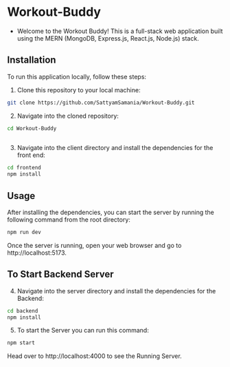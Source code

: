 # Workout-Buddy

- Welcome to the Workout Buddy! This is a full-stack web application built using the MERN (MongoDB, Express.js, React.js, Node.js) stack.


## Installation

To run this application locally, follow these steps: 

1. Clone this repository to your local machine:

```bash
git clone https://github.com/SattyamSamania/Workout-Buddy.git
```


2. Navigate into the cloned repository:

```bash
cd Workout-Buddy
  
```

3. Navigate into the client directory and install the dependencies for the front end:

```bash
cd frontend
npm install


```

## Usage
After installing the dependencies, you can start the server by running the following command from the root directory:

```bash
npm run dev

```

Once the server is running, open your web browser and go to http://localhost:5173.


## To Start Backend Server 


4. Navigate into the server directory and install the dependencies for the Backend:

```bash
cd backend
npm install 
```

5. To start the Server you can run this command: 

```bash
npm start
```

Head over to http://localhost:4000 to see the Running Server.

    

